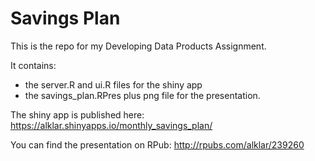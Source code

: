 # Savings Plan

This is the repo for my Developing Data Products Assignment.

It contains:
- the server.R and ui.R files for the shiny app
- the savings_plan.RPres plus png file for the presentation.

The shiny app is published here:
https://alklar.shinyapps.io/monthly_savings_plan/

You can find the presentation on RPub:
http://rpubs.com/alklar/239260
